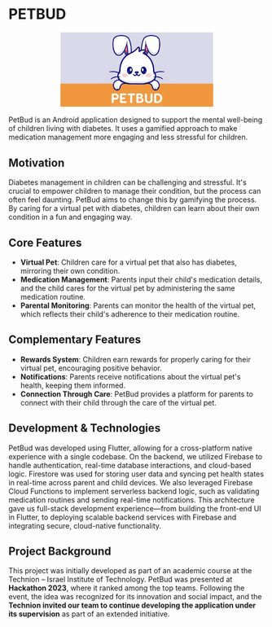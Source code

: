 # PETBUD
<p align="center">
  <img src="images/1024appicon-01.jpg" alt="PetBud Icon" width="300"/>
</p>
PetBud is an Android application designed to support the mental well-being of children living with diabetes. It uses a gamified approach to make medication management more engaging and less stressful for children.

## Motivation
Diabetes management in children can be challenging and stressful. It's crucial to empower children to manage their condition, but the process can often feel daunting. PetBud aims to change this by gamifying the process. By caring for a virtual pet with diabetes, children can learn about their own condition in a fun and engaging way.

## Core Features
* **Virtual Pet**: Children care for a virtual pet that also has diabetes, mirroring their own condition.
* **Medication Management**: Parents input their child's medication details, and the child cares for the virtual pet by administering the same medication routine.
* **Parental Monitoring**: Parents can monitor the health of the virtual pet, which reflects their child's adherence to their medication routine.

## Complementary Features
* **Rewards System**: Children earn rewards for properly caring for their virtual pet, encouraging positive behavior.
* **Notifications**: Parents receive notifications about the virtual pet's health, keeping them informed.
* **Connection Through Care**: PetBud provides a platform for parents to connect with their child through the care of the virtual pet.

## Development & Technologies
PetBud was developed using Flutter, allowing for a cross-platform native experience with a single codebase. On the backend, we utilized Firebase to handle authentication, real-time database interactions, and cloud-based logic. Firestore was used for storing user data and syncing pet health states in real-time across parent and child devices. We also leveraged Firebase Cloud Functions to implement serverless backend logic, such as validating medication routines and sending real-time notifications. This architecture gave us full-stack development experience—from building the front-end UI in Flutter, to deploying scalable backend services with Firebase and integrating secure, cloud-native functionality.

## Project Background
This project was initially developed as part of an academic course at the Technion – Israel Institute of Technology. PetBud was presented at **Hackathon 2023**, where it ranked among the top teams. Following the event, the idea was recognized for its innovation and social impact, and the **Technion invited our team to continue developing the application under its supervision** as part of an extended initiative.
